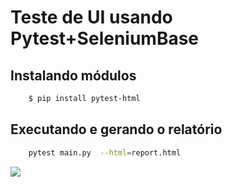 #  Teste de UI usando Pytest+SeleniumBase

## Instalando módulos 
```bash
    $ pip install pytest-html
```
## Executando e gerando o relatório
```bash
    pytest main.py  --html=report.html
```

<image src="./images/report.PNG">
